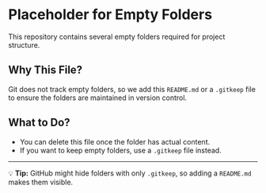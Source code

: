 # Placeholder for Empty Folders

This repository contains several empty folders required for project structure.

## Why This File?
Git does not track empty folders, so we add this `README.md` or a `.gitkeep` file to ensure the folders are maintained in version control.

## What to Do?
- You can delete this file once the folder has actual content.
- If you want to keep empty folders, use a `.gitkeep` file instead.

---
💡 **Tip:** GitHub might hide folders with only `.gitkeep`, so adding a `README.md` makes them visible.
